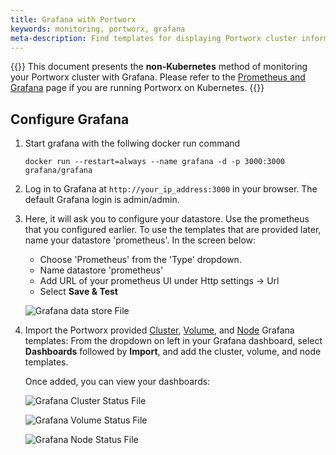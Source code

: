 ```yaml
---
title: Grafana with Portworx
keywords: monitoring, portworx, grafana
meta-description: Find templates for displaying Portworx cluster information within Grafana.
---
```


{{<info>}}
This document presents the **non-Kubernetes** method of monitoring your Portworx cluster with Grafana. Please refer to the [Prometheus and Grafana](/portworx-install-with-kubernetes/operate-and-maintain-on-kubernetes/monitoring/monitoring-px-prometheusandgrafana.1/) page if you are running Portworx on Kubernetes.
{{</info>}}


## Configure Grafana

1. Start grafana with the follwing docker run command

      ```text
      docker run --restart=always --name grafana -d -p 3000:3000 grafana/grafana
      ```

2. Log in to Grafana at `http://your_ip_address:3000` in your browser. The default Grafana login is admin/admin.

3. Here, it will ask you to configure your datastore. Use the prometheus that you configured earlier. To use the templates that are provided later, name your datastore 'prometheus'. In the screen below:

      * Choose 'Prometheus' from the 'Type' dropdown.
      * Name datastore 'prometheus'
      * Add URL of your prometheus UI under Http settings -&gt; Url
      * Select **Save & Test**

      ![Grafana data store File](/img/grafana_datastore.png "Grafana data store File")

4. Import the Portworx provided [Cluster](/samples/k8s/pxc/portworx-cluster-dashboard.json), [Volume](/samples/k8s/pxc/portworx-volume-dashboard.json), and [Node](/samples/k8s/pxc/portworx-node-dashboard.json) Grafana templates: From the dropdown on left in your Grafana dashboard, select **Dashboards** followed by **Import**, and add the cluster, volume, and node templates.

      Once added, you can view your dashboards:

      ![Grafana Cluster Status File](/img/grafanaClusterStatus.png "Grafana Cluster Status File")

      ![Grafana Volume Status File](/img/grafanaVolumeStatus.png "Grafana Volume Status File")

      ![Grafana Node Status File](/img/grafanaVolumeStatus.png "Grafana Volume Status File")

<!--
are these the same as what's linked through GitHub above? If so, we should probably just show them using one method or the other.
[Andrei, 2019-12-17]: Don't know but I'm moving them under the `static` folder
## Cluster Template for Grafana
Use [this template](/samples/non-k8s/grafana/Cluster_Template.json) to display Portworx cluster details in Grafana

## Volume Template for Grafana
Use [this template](/samples/non-k8s/grafana/Volume_Template.json) to display Portworx volume details in Grafana
-->
